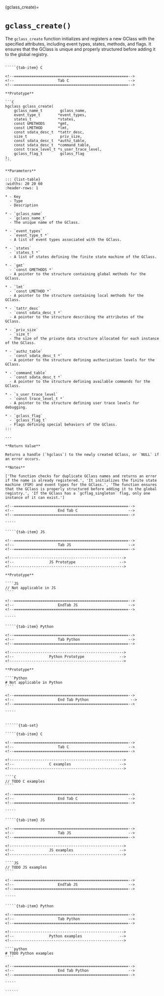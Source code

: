 <!-- ============================================================== -->
(gclass_create)=
# `gclass_create()`
<!-- ============================================================== -->

The `gclass_create` function initializes and registers a new GClass with the specified attributes, including event types, states, methods, and flags. It ensures that the GClass is unique and properly structured before adding it to the global registry.

<!------------------------------------------------------------>
<!--                    Prototypes                          -->
<!------------------------------------------------------------>

``````{tab-set}

`````{tab-item} C

<!--====================================================-->
<!--                    Tab C                           -->
<!--====================================================-->

**Prototype**

```C
hgclass gclass_create(
    gclass_name_t        gclass_name,
    event_type_t        *event_types,
    states_t            *states,
    const GMETHODS      *gmt,
    const LMETHOD       *lmt,
    const sdata_desc_t  *tattr_desc,
    size_t               priv_size,
    const sdata_desc_t  *authz_table,
    const sdata_desc_t  *command_table,
    const trace_level_t *s_user_trace_level,
    gclass_flag_t        gclass_flag
);
```

**Parameters**

::: {list-table}
:widths: 20 20 60
:header-rows: 1

* - Key
  - Type
  - Description

* - `gclass_name`
  - `gclass_name_t`
  - The unique name of the GClass.

* - `event_types`
  - `event_type_t *`
  - A list of event types associated with the GClass.

* - `states`
  - `states_t *`
  - A list of states defining the finite state machine of the GClass.

* - `gmt`
  - `const GMETHODS *`
  - A pointer to the structure containing global methods for the GClass.

* - `lmt`
  - `const LMETHOD *`
  - A pointer to the structure containing local methods for the GClass.

* - `tattr_desc`
  - `const sdata_desc_t *`
  - A pointer to the structure describing the attributes of the GClass.

* - `priv_size`
  - `size_t`
  - The size of the private data structure allocated for each instance of the GClass.

* - `authz_table`
  - `const sdata_desc_t *`
  - A pointer to the structure defining authorization levels for the GClass.

* - `command_table`
  - `const sdata_desc_t *`
  - A pointer to the structure defining available commands for the GClass.

* - `s_user_trace_level`
  - `const trace_level_t *`
  - A pointer to the structure defining user trace levels for debugging.

* - `gclass_flag`
  - `gclass_flag_t`
  - Flags defining special behaviors of the GClass.
:::

---

**Return Value**

Returns a handle (`hgclass`) to the newly created GClass, or `NULL` if an error occurs.

**Notes**

['The function checks for duplicate GClass names and returns an error if the name is already registered.', 'It initializes the finite state machine (FSM) and event types for the GClass.', 'The function ensures that the GClass is properly structured before adding it to the global registry.', 'If the GClass has a `gcflag_singleton` flag, only one instance of it can exist.']

<!--====================================================-->
<!--                    End Tab C                       -->
<!--====================================================-->

`````

`````{tab-item} JS

<!--====================================================-->
<!--                    Tab JS                          -->
<!--====================================================-->

<!---------------------------------------------------->
<!--                JS Prototype                    -->
<!---------------------------------------------------->

**Prototype**

````JS
// Not applicable in JS
````

<!--====================================================-->
<!--                    EndTab JS                       -->
<!--====================================================-->

`````

`````{tab-item} Python

<!--====================================================-->
<!--                    Tab Python                      -->
<!--====================================================-->

<!---------------------------------------------------->
<!--                Python Prototype                -->
<!---------------------------------------------------->

**Prototype**

````Python
# Not applicable in Python
````

<!--====================================================-->
<!--                    End Tab Python                   -->
<!--====================================================-->

`````

``````

<!------------------------------------------------------------>
<!--                    Examples                            -->
<!------------------------------------------------------------>

```````{dropdown} Examples

``````{tab-set}

`````{tab-item} C

<!--====================================================-->
<!--                    Tab C                           -->
<!--====================================================-->

<!---------------------------------------------------->
<!--                C examples                      -->
<!---------------------------------------------------->

````C
// TODO C examples
````

<!--====================================================-->
<!--                    End Tab C                       -->
<!--====================================================-->

`````

`````{tab-item} JS

<!--====================================================-->
<!--                    Tab JS                          -->
<!--====================================================-->

<!---------------------------------------------------->
<!--                JS examples                     -->
<!---------------------------------------------------->

````JS
// TODO JS examples
````

<!--====================================================-->
<!--                    EndTab JS                       -->
<!--====================================================-->

`````

`````{tab-item} Python

<!--====================================================-->
<!--                    Tab Python                      -->
<!--====================================================-->

<!---------------------------------------------------->
<!--                Python examples                 -->
<!---------------------------------------------------->

````python
# TODO Python examples
````

<!--====================================================-->
<!--                    End Tab Python                  -->
<!--====================================================-->

`````

``````

```````

